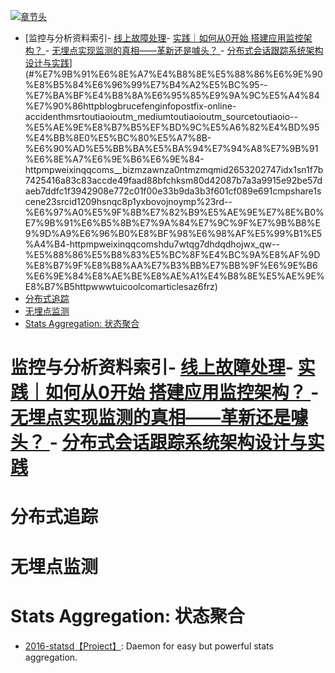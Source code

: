 [![章节头](https://parg.co/UGo)](https://parg.co/b4z) 
 - [监控与分析资料索引- [线上故障处理](http://blog.brucefeng.info/post/fix-online-accident?hmsr=toutiao.io&utm_medium=toutiao.io&utm_source=toutiao.io)- [实践｜如何从0开始 搭建应用监控架构？ ](http://mp.weixin.qq.com/s?__biz=MzAwNzA0NTMzMQ==&mid=2653202747&idx=1&sn=1f7b7425416a83c83accde49faad88bf&chksm=80d42087b7a3a9915e92be57daeb7ddfc1f3942908e772c01f00e33b9da3b3f601cf089e691c&mpshare=1&scene=23&srcid=1209HSNqc8p1yXBovoJNoyMp#rd)- [无埋点实现监测的真相——革新还是噱头？ ](http://mp.weixin.qq.com/s/hDu7wTQG7DhdqdhojwX_qw)- [分布式会话跟踪系统架构设计与实践](http://www.tuicool.com/articles/Az6FRz)](#%E7%9B%91%E6%8E%A7%E4%B8%8E%E5%88%86%E6%9E%90%E8%B5%84%E6%96%99%E7%B4%A2%E5%BC%95--%E7%BA%BF%E4%B8%8A%E6%95%85%E9%9A%9C%E5%A4%84%E7%90%86httpblogbrucefenginfopostfix-online-accidenthmsrtoutiaoioutm_mediumtoutiaoioutm_sourcetoutiaoio--%E5%AE%9E%E8%B7%B5%EF%BD%9C%E5%A6%82%E4%BD%95%E4%BB%8E0%E5%BC%80%E5%A7%8B-%E6%90%AD%E5%BB%BA%E5%BA%94%E7%94%A8%E7%9B%91%E6%8E%A7%E6%9E%B6%E6%9E%84-httpmpweixinqqcoms__bizmzawnza0ntmzmqmid2653202747idx1sn1f7b7425416a83c83accde49faad88bfchksm80d42087b7a3a9915e92be57daeb7ddfc1f3942908e772c01f00e33b9da3b3f601cf089e691cmpshare1scene23srcid1209hsnqc8p1yxbovojnoymp%23rd--%E6%97%A0%E5%9F%8B%E7%82%B9%E5%AE%9E%E7%8E%B0%E7%9B%91%E6%B5%8B%E7%9A%84%E7%9C%9F%E7%9B%B8%E9%9D%A9%E6%96%B0%E8%BF%98%E6%98%AF%E5%99%B1%E5%A4%B4-httpmpweixinqqcomshdu7wtqg7dhdqdhojwx_qw--%E5%88%86%E5%B8%83%E5%BC%8F%E4%BC%9A%E8%AF%9D%E8%B7%9F%E8%B8%AA%E7%B3%BB%E7%BB%9F%E6%9E%B6%E6%9E%84%E8%AE%BE%E8%AE%A1%E4%B8%8E%E5%AE%9E%E8%B7%B5httpwwwtuicoolcomarticlesaz6frz)
- [分布式追踪](#%E5%88%86%E5%B8%83%E5%BC%8F%E8%BF%BD%E8%B8%AA)
- [无埋点监测](#%E6%97%A0%E5%9F%8B%E7%82%B9%E7%9B%91%E6%B5%8B)
- [Stats Aggregation: 状态聚合](#stats-aggregation-%E7%8A%B6%E6%80%81%E8%81%9A%E5%90%88) 

# 监控与分析资料索引- [线上故障处理](http://blog.brucefeng.info/post/fix-online-accident?hmsr=toutiao.io&utm_medium=toutiao.io&utm_source=toutiao.io)- [实践｜如何从0开始 搭建应用监控架构？ ](http://mp.weixin.qq.com/s?__biz=MzAwNzA0NTMzMQ==&mid=2653202747&idx=1&sn=1f7b7425416a83c83accde49faad88bf&chksm=80d42087b7a3a9915e92be57daeb7ddfc1f3942908e772c01f00e33b9da3b3f601cf089e691c&mpshare=1&scene=23&srcid=1209HSNqc8p1yXBovoJNoyMp#rd)- [无埋点实现监测的真相——革新还是噱头？ ](http://mp.weixin.qq.com/s/hDu7wTQG7DhdqdhojwX_qw)- [分布式会话跟踪系统架构设计与实践](http://www.tuicool.com/articles/Az6FRz) 
# 分布式追踪
# 无埋点监测
# Stats Aggregation: 状态聚合
- [2016-statsd【Project】](https://github.com/etsy/statsd): Daemon for easy but powerful stats aggregation.